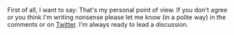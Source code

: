 First of all, I want to say: That's my personal point of view. If you don't agree or you think I'm writing nonsense please let me know (in a polite way) in the comments or on [Twitter](https://twitter.com/@theredcuber). I'm always ready to lead a discussion.
